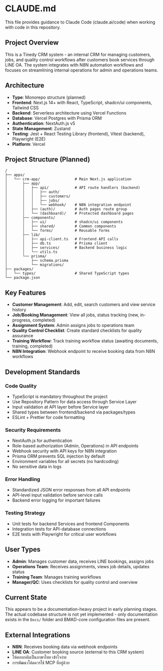# CLAUDE.md

This file provides guidance to Claude Code (claude.ai/code) when working with code in this repository.

## Project Overview

This is a Tinedy CRM system - an internal CRM for managing customers, jobs, and quality control workflows after customers book services through LINE OA. The system integrates with N8N automation workflows and focuses on streamlining internal operations for admin and operations teams.

## Architecture

- **Type**: Monorepo structure (planned)
- **Frontend**: Next.js 14+ with React, TypeScript, shadcn/ui components, Tailwind CSS
- **Backend**: Serverless architecture using Vercel Functions
- **Database**: Vercel Postgres with Prisma ORM
- **Authentication**: NextAuth.js v5
- **State Management**: Zustand
- **Testing**: Jest + React Testing Library (frontend), Vitest (backend), Playwright (E2E)
- **Platform**: Vercel

## Project Structure (Planned)

```
/
├── apps/
│   └── crm-app/                # Main Next.js application
│       ├── app/
│       │   ├── api/            # API route handlers (backend)
│       │   │   ├── auth/
│       │   │   ├── customers/
│       │   │   ├── jobs/
│       │   │   └── webhook/    # N8N integration endpoint
│       │   ├── (auth)/         # Auth pages route group
│       │   └── (dashboard)/    # Protected dashboard pages
│       ├── components/
│       │   ├── ui/             # shadcn/ui components
│       │   ├── shared/         # Common components
│       │   └── forms/          # Reusable forms
│       ├── lib/
│       │   ├── api-client.ts   # Frontend API calls
│       │   ├── db.ts           # Prisma client
│       │   ├── services/       # Backend business logic
│       │   └── utils.ts
│       └── prisma/
│           ├── schema.prisma
│           └── migrations/
├── packages/
│   └── types/                  # Shared TypeScript types
└── package.json
```

## Key Features

- **Customer Management**: Add, edit, search customers and view service history
- **Job/Booking Management**: View all jobs, status tracking (new, in-progress, completed)
- **Assignment System**: Admin assigns jobs to operations team
- **Quality Control Checklist**: Create standard checklists for quality assurance
- **Training Workflow**: Track training workflow status (awaiting documents, training, completed)
- **N8N Integration**: Webhook endpoint to receive booking data from N8N workflows

## Development Standards

### Code Quality
- TypeScript is mandatory throughout the project
- Use Repository Pattern for data access through Service Layer
- Input validation at API layer before Service layer
- Shared types between frontend/backend via packages/types
- ESLint + Prettier for code formatting

### Security Requirements
- NextAuth.js for authentication
- Role-based authorization (Admin, Operations) in API endpoints
- Webhook security with API keys for N8N integration
- Prisma ORM prevents SQL injection by default
- Environment variables for all secrets (no hardcoding)
- No sensitive data in logs

### Error Handling
- Standardized JSON error responses from all API endpoints
- API-level input validation before service calls
- Backend error logging for important failures

### Testing Strategy
- Unit tests for backend Services and frontend Components
- Integration tests for API-database connections
- E2E tests with Playwright for critical user workflows

## User Types

- **Admin**: Manages customer data, receives LINE bookings, assigns jobs
- **Operations Team**: Receives assignments, views job details, updates status
- **Training Team**: Manages training workflows
- **Manager/QC**: Uses checklists for quality control and overview

## Current State

This appears to be a documentation-heavy project in early planning stages. The actual codebase structure is not yet implemented - only documentation exists in the `Docs/` folder and BMAD-core configuration files are present.

## External Integrations

- **N8N**: Receives booking data via webhook endpoints
- **LINE OA**: Customer booking source (external to this CRM system)
- ให้ตอบกลับเป็นภาษาไทย เข้าใจง่าย
- การพัฒนาโค้ดควรใช้ MCP ที่อยู่ด้วย